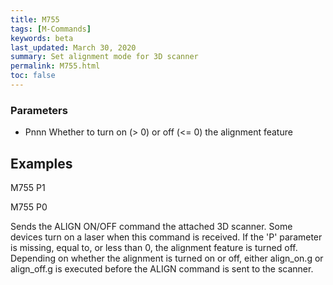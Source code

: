 ```yaml
---
title: M755
tags: [M-Commands] 
keywords: beta 
last_updated: March 30, 2020 
summary: Set alignment mode for 3D scanner 
permalink: M755.html
toc: false 
---
```



### Parameters

* Pnnn Whether to turn on (> 0) or off (<= 0) the alignment feature

## Examples

M755 P1

M755 P0

Sends the ALIGN ON/OFF command the attached 3D scanner. Some devices turn on a laser when this command is received. If the 'P' parameter is missing, equal to, or less than 0, the alignment feature is turned off. Depending on whether the alignment is turned on or off, either align_on.g or align_off.g is executed before the ALIGN command is sent to the scanner.

